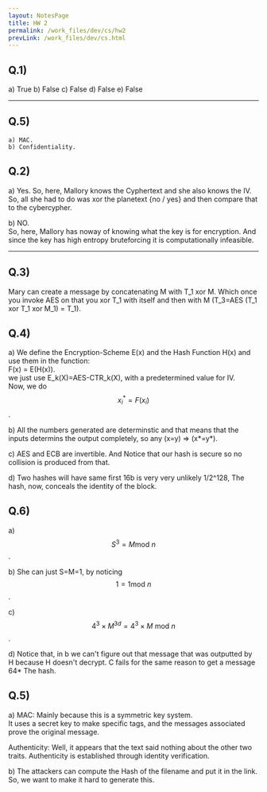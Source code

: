 ```yaml
---
layout: NotesPage
title: HW 2
permalink: /work_files/dev/cs/hw2
prevLink: /work_files/dev/cs.html
---
```


## Q.1)

a) True
b) False
c) False
d) False
e) False











































***

## Q.5)

    a) MAC.
    b) Confidentiality.

## Q.2)

a) Yes. 
    So, here, Mallory knows the Cyphertext and she also knows the IV. So, all she had to do was xor the planetext {no / yes} and then compare that to the cybercypher. 


b) NO.  
    So, here, Mallory has noway of knowing what the key is for encryption. And since the key has high entropy bruteforcing it is computationally infeasible.

***

## Q.3)

Mary can create a message by concatenating M with T_1 xor M. Which once you invoke AES on that you xor T_1 with itself and then with M (T_3=AES (T_1 xor T_1 xor M_1) = T_1).



## Q.4)

a) We define the Encryption-Scheme E(x) and the Hash Function H(x) and use them in the function:  
    F(x) = E(H(x)).  
    we just use E_k(X)=AES-CTR_k(X), with a predetermined value for IV.  
    Now, we do $$x_i^\ast = F(x_i)$$.

b) All the numbers generated are determinstic and that means that the inputs determins the output completely, so any (x=y) => (x*=y*).

c) AES and ECB are invertible. And Notice that our hash is secure so no collision is produced from that.

d) Two hashes will have same first 16b is very very unlikely 1/2^128, The hash, now, conceals the identity of the block.


## Q.6)

a) $$S^3 = M \text{mod } n$$.

b) She can just S=M=1, by noticing $$1 = 1 \text{mod } n$$.

c) $$4^3 \times M^{3d} = 4^3 \times M\text{ mod } n$$.

d) Notice that, in b we can't figure out that message that was outputted by H because H doesn't decrypt. C fails for the same reason to get a message 64* The hash.

## Q.5)


a) MAC: Mainly because this is a symmetric key system.  
    It uses a secret key to make specific tags, and the messages associated prove the original message. 

Authenticity: Well, it appears that the text said nothing about the other two traits. Authenticity is established through identity verification.

b) The attackers can compute the Hash of the filename and put it in the link. So, we want to make it hard to generate this.